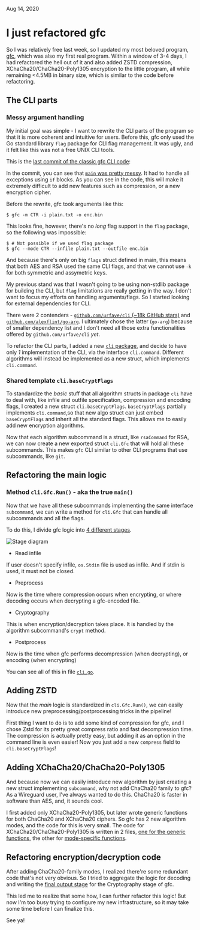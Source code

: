 Aug 14, 2020
# I just refactored gfc
So I was relatively free last week, so I updated my most beloved program, [gfc](http://github.com/artnoi43/gfc), which was also my first real program. Within a window of 3-4 days, I had refactored the hell out of it and also added ZSTD compression, XChaCha20/ChaCha20-Poly1305 encryption to the little program, all while remaining <4.5MB in binary size, which is similar to the code before refactoring.

## The CLI parts
### Messy argument handling
My initial goal was simple - I want to rewrite the CLI parts of the program so that it is more coherent and intuitive for users. Before this, gfc only used the Go standard library `flag` package for CLI flag management. It was ugly, and it felt like this was not a free UNIX CLI tools.

This is the [last commit of the classic gfc CLI code](https://github.com/artnoi43/gfc/tree/804d2d9347b8c38a7e442f800f1f77082f1386b7):

In the commit, you can see that [`main` was pretty messy](https://github.com/artnoi43/gfc/blob/804d2d9347b8c38a7e442f800f1f77082f1386b7/cmd/gfc/main.go). It had to handle all exceptions using `if` blocks. As you can see in the code, this will make it extremely difficult to add new features such as compression, or a new encryption cipher.

Before the rewrite, gfc took arguments like this:

    $ gfc -m CTR -i plain.txt -o enc.bin

This looks fine, however, there's no *long* flag support in the `flag` package, so the following was impossible:

    $ # Not possible if we used flag package
    $ gfc --mode CTR --infile plain.txt --outfile enc.bin

And because there's only on big `flags` struct defined in main, this means that both AES and RSA used the same CLI flags, and that we cannot use `-k` for both symmetric and assymetric keys.

My previous stand was that I wasn't going to be using non-stdlib package for building the CLI, but `flag` limitations are really getting in the way. I don't want to focus my efforts on handling arguments/flags. So I started looking for external dependencies for CLI.

There were 2 contenders - [`github.com/urfave/cli` (~18k GitHub stars)](https://github.com/urfave/cli) and [`github.com/alexflint/go-arg`](https://github.com/alexflint/go-arg). I ultimately chose the latter  (`go-arg`) because of smaller dependency list and I don't need all those extra functionalities offered by `github.com/urfave/cli` *yet*.

To refactor the CLI parts, I added a new [`cli` package](https://github.com/artnoi43/gfc/tree/stable/pkg/cli), and decide to have only *1* implementation of the CLI, via the interface `cli.command`. Different algorithms will instead be implemented as a new struct, which implements `cli.command`.

### Shared template `cli.baseCryptFlags`
To standardize the *basic* stuff that all algorithm structs in package `cli` have to deal with, like infile and outfile specification, compression and encoding flags, I created a new struct `cli.baseCryptFlags`. `baseCryptFlags` partially implements `cli.command`,so that new algo struct can just embed `baseCryptFlags` and inherit all the standard flags. This allows me to easily add new encryption algorithms.

Now that each algorithm subcommand is a struct, like `rsaCommand` for RSA, we can now create a new exported struct `cli.Gfc` that will hold all these subcommands. This makes `gfc` CLI similar to other CLI programs that use subcommands, like `git`.


## Refactoring the main logic
### Method `cli.Gfc.Run()` - aka the true `main()`
Now that we have all these subcommands implementing the same interface `subcommand`, we can write a method for `cli.Gfc` that can handle all subcommands and all the flags.

To do this, I divide gfc logic into [4 different stages](https://github.com/artnoi43/gfc/blob/develop/assets/excalidraw/handle.png?raw=true).

![Stage diagram](https://github.com/artnoi43/gfc/blob/develop/assets/excalidraw/handle.png?raw=true)

- Read infile

If user doesn't specify infile, `os.Stdin` file is used as infile. And if stdin is used, it must not be closed.

- Preprocess

Now is the time where compression occurs when encrypting, or where decoding occurs when decrypting a gfc-encoded file.

- Cryptography

This is when encryption/decryption takes place. It is handled by the algorithm subcommand's `crypt` method.

- Postprocess

Now is the time when gfc performs decompression (when decrypting), or encoding (when encrypting)

You can see all of this in file [`cli.go`](https://github.com/artnoi43/gfc/blob/stable/pkg/cli/cli.go).

## Adding ZSTD
Now that the *main* logic is standardized in `cli.Gfc.Run()`, we can easily introduce new preprocessing/postprocessing tricks in the pipeline!

First thing I want to do is to add some kind of compression for gfc, and I chose Zstd for its pretty great compress ratio and fast decompression time. The compression is actually pretty easy, but adding it as an option in the command line is even easier! Now you just add a new `compress` field to `cli.baseCryptFlags`!

## Adding XChaCha20/ChaCha20-Poly1305
And because now we can easily introduce new algorithm by just creating a new struct implementing `subcommand`, why not add ChaCha20 family to gfc? As a Wireguard user, I've always wanted to do this. ChaCha20 is faster in software than AES, and, it sounds cool.

I first added only XChaCha20-Poly1305, but later wrote generic functions for both ChaCha20 and XChaCha20 ciphers. So gfc has 2 new algorithm modes, and the code for this is very small. The code for XChaCha20/ChaCha20-Poly1305 is written in 2 files, [one for the generic functions](https://github.com/artnoi43/gfc/blob/stable/pkg/gfc/gfc_chacha20.go), the other for [mode-specific functions](https://github.com/artnoi43/gfc/blob/stable/pkg/gfc/chacha20-poly1305.go).

## Refactoring encryption/decryption code
After adding ChaCha20-family modes, I realized there're some redundant code that's not very obvious. So I tried to aggregate the logic for decoding and writing the [final output stage](https://github.com/artnoi43/gfc/blob/stable/pkg/gfc/gfc_symmetric_aead.go) for the Cryptography stage of gfc.

This led me to realize that some how, I can further refactor this logic! But now I'm too busy trying to configure my new infrastructure, so it may take some time before I can finalize this.

See ya!

